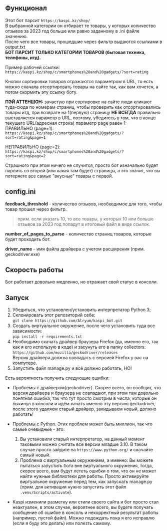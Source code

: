 ## Функционал  
Этот бот парсит ```https://kaspi.kz/shop/```  
В выбранной категории он отбирает те товары, у которых количество отзывов за 2023 год больше или равно заданному в .ini файле значению.  
После чего все товары, прошедшие через фильтр выдаются ссылками в output.txt  
**БОТ ПАРСИТ ТОЛЬКО КАТЕГОРИИ ТОВАРОВ (бытовая техника, телефоны, итд).**  

Пример рабочей ссылки:  
```https://kaspi.kz/shop/c/smartphones%20and%20gadgets/?sort=rating```  

Кнопки сортировки товаров отражаются параметром в URL, то есть можно сначала отсортировать товары на сайте так, как вам хочется, а потом скормить эту ссылку боту.  

**ПЭЙ АТТЕНШОН:** зачастую при сортировке на сайте люди кликают туда-сюда по номерам страниц, чтобы проверить как отсортировались товары итд, при возврате на 1(первую) страницу **НЕ ВСЕГДА** правильно выставляется параметр в URL, поэтому, убедитесь в том, что в конце текущего URL(адресная строка) параметр page равен 1:  
ПРАВИЛЬНО (page=1):  
```https://kaspi.kz/shop/c/smartphones%20and%20gadgets/?sort=rating&page=1```  

НЕПРАВИЛЬНО (page=2):  
```https://kaspi.kz/shop/c/smartphones%20and%20gadgets/?sort=rating&page=2```  

Страшного при этом ничего не случится, просто бот изначально будет парсить со второй (или какая там будет) страницы, а это значит, что вы потеряете все самые "вкусные" товары с первой.  
  
## config.ini  
**feedback_threshold** - количество отзывов, необходимое для того, чтобы товар прошел через фильтр.  
> прим. если указать 10, то все товары, у которых 10 или больше отзывов за 2023 год попадут в итоговый файл в виде ссылок.  

**number_of_pages_to_parse** - количество страниц товаров, которые будет проходить бот.  

**driver_name** - имя файла драйвера с учетом расширения (прим. geckodriver.exe)  
  
## Скорость работы  
Бот работает довольно медленно, но отражает свой статус в консоли.  

  
## Запуск
1) Убедиться, что установлен/установить интерпретатор Python 3;
2) Склонировать этот репозиторий себе:  
```git clone https://github.com/Alryum/kaspi_bot.git```  
3) Создать виртуальное окружение, после чего установить туда все зависимости:  
```pip install -r requirements.txt```  
4) Необходимо скачать драйвер браузера Firefox (да, именно его, так как я его использую в коде) и засунуть его в папку collectors:  
```https://github.com/mozilla/geckodriver/releases```  
Версия драйвера должна совпадать с версией Firefox у вас на компутере.  
5) Запустить файл manage.py и всё должно работать, НО!  
  
Есть вероятность получить следующие ошибки:  
- Проблемы с драйвером(geckodriver). Скорее всего, он сообщит, что версия драйвера и браузера не совпадают, при этом там довольно понятная ошибка, так что тут просто смотрим в числа, которые он выкинул в консоли и идём качать именно эту версию geckodriver, после этого удаляем старый драйвер, закидываем новый, должно работать!  
- Проблемы с Python. Этих проблем может быть миллион, так что самые очевидные - это:  
  1) Вы установили старый интерпретатор, на данный момент таковыми можно считать все версии младше 3.10. В таком случае просто зайдите на ```https://www.python.org/``` и скачайте самый новый.  
  2) Проблема с виртуальным окружением, а именно: Вы можете пытаться запустить бота вне виртуального окружения, тогда, скорее всего, вам будут лететь ошибки о том, что он не может найти нужные библиотеки для работы. Просто активируйте виртуальное окружение перед тем, как запускать manage.py (прим. для активации нужно запустить этот файл ```.venv/Scripts/activate```).  

- Kaspi изменили разметку или стили своего сайта и бот просто стал неактуален, в этом случае, вероятнее всего, вы будете получать сообщение об ошибке в консоль и некорректный результат работы (например, пустой файл). Можно подождать пока я его исправлю (если я буду это делать) или полезть самому.  
